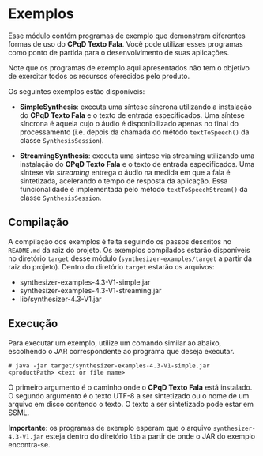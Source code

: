 # Exemplos

Esse módulo contém programas de exemplo que demonstram diferentes formas de uso do **CPqD Texto Fala**. Você pode utilizar esses programas como ponto de partida para o desenvolvimento de suas aplicações.

Note que os programas de exemplo aqui apresentados não tem o objetivo de exercitar todos os recursos oferecidos pelo produto.

Os seguintes exemplos estão disponíveis:

* **SimpleSynthesis**: executa uma síntese síncrona utilizando a instalação do **CPqD Texto Fala** e o texto de entrada especificados. Uma síntese síncrona é aquela cujo o áudio é disponibilizado apenas no final do processamento (i.e. depois da chamada do método ``textToSpeech()`` da classe ``SynthesisSession``).

* **StreamingSynthesis**: executa uma síntese via streaming utilizando uma instalação do **CPqD Texto Fala** e o texto de entrada especificados. Uma síntese via *streaming* entrega o áudio na medida em que a fala é sintetizada, acelerando o tempo de resposta da aplicação. Essa funcionalidade é implementada pelo método ``textToSpeechStream()`` da classe ``SynthesisSession``.

## Compilação

A compilação dos exemplos é feita seguindo os passos descritos no ``README.md`` da raiz do projeto. Os exemplos compilados estarão disponíveis no diretório ``target`` desse módulo (``synthesizer-examples/target`` a partir da raiz do projeto). Dentro do diretório ``target`` estarão os arquivos:

* synthesizer-examples-4.3-V1-simple.jar
* synthesizer-examples-4.3-V1-streaming.jar
* lib/synthesizer-4.3-V1.jar

## Execução

Para executar um exemplo, utilize um comando similar ao abaixo, escolhendo o JAR correspondente ao programa que deseja executar.

	# java -jar target/synthesizer-examples-4.3-V1-simple.jar <productPath> <text or file name> 

O primeiro argumento é o caminho onde o **CPqD Texto Fala** está instalado. O segundo argumento é o texto UTF-8 a ser sintetizado ou o nome de um arquivo em disco contendo o texto. O texto a ser sintetizado pode estar em SSML.

**Importante**: os programas de exemplo esperam que o arquivo ``synthesizer-4.3-V1.jar`` esteja dentro do diretório ``lib`` a partir de onde o JAR do exemplo encontra-se.
